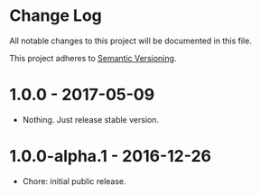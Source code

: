 # Change Log

All notable changes to this project will be documented in this file.

This project adheres to [Semantic Versioning](http://semver.org/).

# 1.0.0 - 2017-05-09

-   Nothing. Just release stable version.

# 1.0.0-alpha.1 - 2016-12-26

-   Chore: initial public release.

